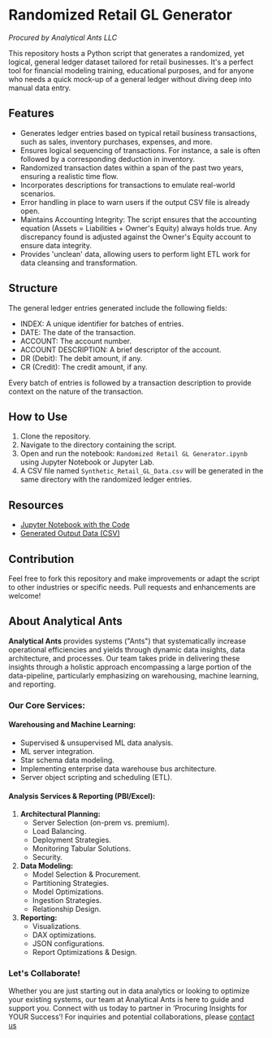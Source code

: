 # Randomized Retail GL Generator
_Procured by Analytical Ants LLC_

This repository hosts a Python script that generates a randomized, yet logical, general ledger dataset tailored for retail businesses. It's a perfect tool for financial modeling training, educational purposes, and for anyone who needs a quick mock-up of a general ledger without diving deep into manual data entry.

## Features
- Generates ledger entries based on typical retail business transactions, such as sales, inventory purchases, expenses, and more.
- Ensures logical sequencing of transactions. For instance, a sale is often followed by a corresponding deduction in inventory.
- Randomized transaction dates within a span of the past two years, ensuring a realistic time flow.
- Incorporates descriptions for transactions to emulate real-world scenarios.
- Error handling in place to warn users if the output CSV file is already open.
- Maintains Accounting Integrity: The script ensures that the accounting equation (Assets = Liabilities + Owner's Equity) always holds true. Any discrepancy found is adjusted against the Owner's Equity account to ensure data integrity.
- Provides 'unclean' data, allowing users to perform light ETL work for data cleansing and transformation.

## Structure
The general ledger entries generated include the following fields:

- INDEX: A unique identifier for batches of entries.
- DATE: The date of the transaction.
- ACCOUNT: The account number.
- ACCOUNT DESCRIPTION: A brief descriptor of the account.
- DR (Debit): The debit amount, if any.
- CR (Credit): The credit amount, if any.

Every batch of entries is followed by a transaction description to provide context on the nature of the transaction.

## How to Use
1. Clone the repository.
2. Navigate to the directory containing the script.
3. Open and run the notebook: `Randomized Retail GL Generator.ipynb` using Jupyter Notebook or Jupyter Lab.
4. A CSV file named `Synthetic_Retail_GL_Data.csv` will be generated in the same directory with the randomized ledger entries.

## Resources
- [Jupyter Notebook with the Code](https://github.com/AnalyticalAnts/Randomized-Retail-GL-Generator/blob/main/Randomized%20Retail%20GL%20Generator.ipynb)
- [Generated Output Data (CSV)](https://github.com/AnalyticalAnts/Randomized-Retail-GL-Generator/blob/main/Synthetic_Retail_GL_Data.csv)

## Contribution
Feel free to fork this repository and make improvements or adapt the script to other industries or specific needs. Pull requests and enhancements are welcome!

## About Analytical Ants

**Analytical Ants** provides systems ("Ants") that systematically increase operational efficiencies and yields through dynamic data insights, data architecture, and processes. Our team takes pride in delivering these insights through a holistic approach encompassing a large portion of the data-pipeline, particularly emphasizing on warehousing, machine learning, and reporting.

### Our Core Services:

#### Warehousing and Machine Learning:
- Supervised & unsupervised ML data analysis.
- ML server integration.
- Star schema data modeling.
- Implementing enterprise data warehouse bus architecture.
- Server object scripting and scheduling (ETL).

#### Analysis Services & Reporting (PBI/Excel):
1. **Architectural Planning:** 
   - Server Selection (on-prem vs. premium).
   - Load Balancing.
   - Deployment Strategies.
   - Monitoring Tabular Solutions.
   - Security.
2. **Data Modeling:** 
   - Model Selection & Procurement.
   - Partitioning Strategies.
   - Model Optimizations.
   - Ingestion Strategies.
   - Relationship Design.
3. **Reporting:** 
   - Visualizations.
   - DAX optimizations.
   - JSON configurations.
   - Report Optimizations & Design.

### Let's Collaborate!
Whether you are just starting out in data analytics or looking to optimize your existing systems, our team at Analytical Ants is here to guide and support you. Connect with us today to partner in ‘Procuring Insights for YOUR Success’! For inquiries and potential collaborations, please [contact us](https://analyticalants.co/contact-us/)
